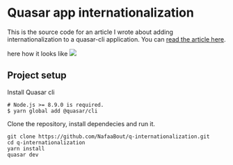 # Quasar app internationalization
This is the source code for an article I wrote about adding internationalization to a quasar-cli application. You can [read the article here](https://medium.com/@nafaabout/app-internationalization-with-quasar-framework-bfc222e6247c).

here how it looks like 
![](https://github.com/NafaaBout/q-internationalization/tree/master/screenshots/languages-switch.gif)

## Project setup

Install Quasar cli

```
# Node.js >= 8.9.0 is required.
$ yarn global add @quasar/cli
```

Clone the repository, install dependecies and run it.

```
git clone https://github.com/NafaaBout/q-internationalization.git
cd q-internationalization
yarn install
quasar dev
```